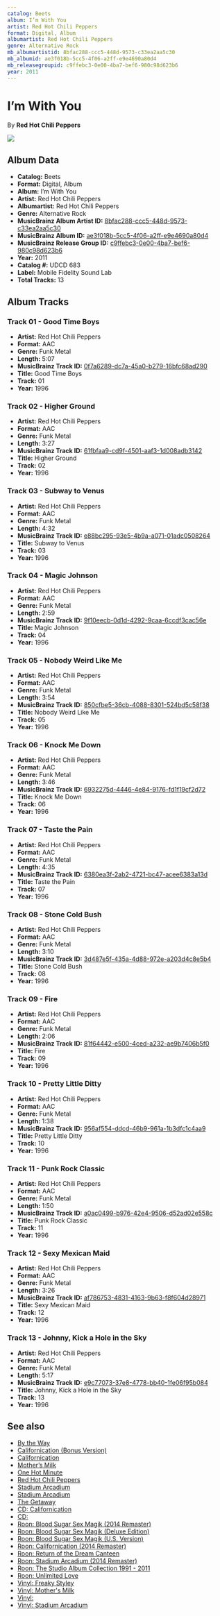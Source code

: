 ```yaml
---
catalog: Beets
album: I’m With You
artist: Red Hot Chili Peppers
format: Digital, Album
albumartist: Red Hot Chili Peppers
genre: Alternative Rock
mb_albumartistid: 8bfac288-ccc5-448d-9573-c33ea2aa5c30
mb_albumid: ae3f018b-5cc5-4f06-a2ff-e9e4690a80d4
mb_releasegroupid: c9ffebc3-0e00-4ba7-bef6-980c98d623b6
year: 2011
---
```


# I’m With You

By **Red Hot Chili Peppers**

![](../../assets/beetscovers/Red_Hot_Chili_Peppers-I’m_With_You.jpg)

## Album Data

- **Catalog:** Beets
- **Format:** Digital, Album
- **Album:** I’m With You
- **Artist:** Red Hot Chili Peppers
- **Albumartist:** Red Hot Chili Peppers
- **Genre:** Alternative Rock
- **MusicBrainz Album Artist ID:** [8bfac288-ccc5-448d-9573-c33ea2aa5c30](https://musicbrainz.org/artist/8bfac288-ccc5-448d-9573-c33ea2aa5c30)
- **MusicBrainz Album ID:** [ae3f018b-5cc5-4f06-a2ff-e9e4690a80d4](https://musicbrainz.org/release/ae3f018b-5cc5-4f06-a2ff-e9e4690a80d4)
- **MusicBrainz Release Group ID:** [c9ffebc3-0e00-4ba7-bef6-980c98d623b6](https://musicbrainz.org/release-group/c9ffebc3-0e00-4ba7-bef6-980c98d623b6)
- **Year:** 2011
- **Catalog #:** UDCD 683
- **Label:** Mobile Fidelity Sound Lab
- **Total Tracks:** 13

## Album Tracks

### Track 01 - Good Time Boys

- **Artist:** Red Hot Chili Peppers
- **Format:** AAC
- **Genre:** Funk Metal
- **Length:** 5:07
- **MusicBrainz Track ID:** [0f7a6289-dc7a-45a0-b279-16bfc68ad290](https://musicbrainz.org/recording/0f7a6289-dc7a-45a0-b279-16bfc68ad290)
- **Title:** Good Time Boys
- **Track:** 01
- **Year:** 1996

### Track 02 - Higher Ground

- **Artist:** Red Hot Chili Peppers
- **Format:** AAC
- **Genre:** Funk Metal
- **Length:** 3:27
- **MusicBrainz Track ID:** [61fbfaa9-cd9f-4501-aaf3-1d008adb3142](https://musicbrainz.org/recording/61fbfaa9-cd9f-4501-aaf3-1d008adb3142)
- **Title:** Higher Ground
- **Track:** 02
- **Year:** 1996

### Track 03 - Subway to Venus

- **Artist:** Red Hot Chili Peppers
- **Format:** AAC
- **Genre:** Funk Metal
- **Length:** 4:32
- **MusicBrainz Track ID:** [e88bc295-93e5-4b9a-a071-01adc0508264](https://musicbrainz.org/recording/e88bc295-93e5-4b9a-a071-01adc0508264)
- **Title:** Subway to Venus
- **Track:** 03
- **Year:** 1996

### Track 04 - Magic Johnson

- **Artist:** Red Hot Chili Peppers
- **Format:** AAC
- **Genre:** Funk Metal
- **Length:** 2:59
- **MusicBrainz Track ID:** [9f10eecb-0d1d-4292-9caa-6ccdf3cac56e](https://musicbrainz.org/recording/9f10eecb-0d1d-4292-9caa-6ccdf3cac56e)
- **Title:** Magic Johnson
- **Track:** 04
- **Year:** 1996

### Track 05 - Nobody Weird Like Me

- **Artist:** Red Hot Chili Peppers
- **Format:** AAC
- **Genre:** Funk Metal
- **Length:** 3:54
- **MusicBrainz Track ID:** [850cfbe5-36cb-4088-8301-524bd5c58f38](https://musicbrainz.org/recording/850cfbe5-36cb-4088-8301-524bd5c58f38)
- **Title:** Nobody Weird Like Me
- **Track:** 05
- **Year:** 1996

### Track 06 - Knock Me Down

- **Artist:** Red Hot Chili Peppers
- **Format:** AAC
- **Genre:** Funk Metal
- **Length:** 3:46
- **MusicBrainz Track ID:** [6932275d-4446-4e84-9176-fd1f19cf2d72](https://musicbrainz.org/recording/6932275d-4446-4e84-9176-fd1f19cf2d72)
- **Title:** Knock Me Down
- **Track:** 06
- **Year:** 1996

### Track 07 - Taste the Pain

- **Artist:** Red Hot Chili Peppers
- **Format:** AAC
- **Genre:** Funk Metal
- **Length:** 4:35
- **MusicBrainz Track ID:** [6380ea3f-2ab2-4721-bc47-acee6383a13d](https://musicbrainz.org/recording/6380ea3f-2ab2-4721-bc47-acee6383a13d)
- **Title:** Taste the Pain
- **Track:** 07
- **Year:** 1996

### Track 08 - Stone Cold Bush

- **Artist:** Red Hot Chili Peppers
- **Format:** AAC
- **Genre:** Funk Metal
- **Length:** 3:10
- **MusicBrainz Track ID:** [3d487e5f-435a-4d88-972e-a203d4c8e5b4](https://musicbrainz.org/recording/3d487e5f-435a-4d88-972e-a203d4c8e5b4)
- **Title:** Stone Cold Bush
- **Track:** 08
- **Year:** 1996

### Track 09 - Fire

- **Artist:** Red Hot Chili Peppers
- **Format:** AAC
- **Genre:** Funk Metal
- **Length:** 2:06
- **MusicBrainz Track ID:** [81f64442-e500-4ced-a232-ae9b7406b5f0](https://musicbrainz.org/recording/81f64442-e500-4ced-a232-ae9b7406b5f0)
- **Title:** Fire
- **Track:** 09
- **Year:** 1996

### Track 10 - Pretty Little Ditty

- **Artist:** Red Hot Chili Peppers
- **Format:** AAC
- **Genre:** Funk Metal
- **Length:** 1:38
- **MusicBrainz Track ID:** [956af554-ddcd-46b9-961a-1b3dfc1c4aa9](https://musicbrainz.org/recording/956af554-ddcd-46b9-961a-1b3dfc1c4aa9)
- **Title:** Pretty Little Ditty
- **Track:** 10
- **Year:** 1996

### Track 11 - Punk Rock Classic

- **Artist:** Red Hot Chili Peppers
- **Format:** AAC
- **Genre:** Funk Metal
- **Length:** 1:50
- **MusicBrainz Track ID:** [a0ac0499-b976-42e4-9506-d52ad02e558c](https://musicbrainz.org/recording/a0ac0499-b976-42e4-9506-d52ad02e558c)
- **Title:** Punk Rock Classic
- **Track:** 11
- **Year:** 1996

### Track 12 - Sexy Mexican Maid

- **Artist:** Red Hot Chili Peppers
- **Format:** AAC
- **Genre:** Funk Metal
- **Length:** 3:26
- **MusicBrainz Track ID:** [af786753-4831-4163-9b63-f8f604d28971](https://musicbrainz.org/recording/af786753-4831-4163-9b63-f8f604d28971)
- **Title:** Sexy Mexican Maid
- **Track:** 12
- **Year:** 1996

### Track 13 - Johnny, Kick a Hole in the Sky

- **Artist:** Red Hot Chili Peppers
- **Format:** AAC
- **Genre:** Funk Metal
- **Length:** 5:17
- **MusicBrainz Track ID:** [e9c77073-37e8-4778-bb40-1fe06f95b084](https://musicbrainz.org/recording/e9c77073-37e8-4778-bb40-1fe06f95b084)
- **Title:** Johnny, Kick a Hole in the Sky
- **Track:** 13
- **Year:** 1996


## See also

- [By the Way](By_the_Way.md)
- [Californication (Bonus Version)](Californication_Bonus_Version.md)
- [Californication](Californication.md)
- [Mother’s Milk](Mother’s_Milk.md)
- [One Hot Minute](One_Hot_Minute.md)
- [Red Hot Chili Peppers](Red_Hot_Chili_Peppers.md)
- [Stadium Arcadium](Stadium_Arcadium_2.md)
- [Stadium Arcadium](Stadium_Arcadium.md)
- [The Getaway](The_Getaway.md)
- [CD: Californication](../../CD/Red_Hot_Chili_Peppers/Californication.md)
- [CD: ](../../CD/Red_Hot_Chili_Peppers/Red_Hot_Chili_Peppers.md)
- [Roon: Blood Sugar Sex Magik (2014 Remaster)](../../Roon/Red_Hot_Chili_Peppers/Blood_Sugar_Sex_Magik_2014_Remaster.md)
- [Roon: Blood Sugar Sex Magik (Deluxe Edition)](../../Roon/Red_Hot_Chili_Peppers/Blood_Sugar_Sex_Magik_Deluxe_Edition.md)
- [Roon: Blood Sugar Sex Magik (U.S. Version)](../../Roon/Red_Hot_Chili_Peppers/Blood_Sugar_Sex_Magik_US_Version.md)
- [Roon: Californication (2014 Remaster)](../../Roon/Red_Hot_Chili_Peppers/Californication_2014_Remaster.md)
- [Roon: Return of the Dream Canteen](../../Roon/Red_Hot_Chili_Peppers/Return_of_the_Dream_Canteen.md)
- [Roon: Stadium Arcadium (2014 Remaster)](../../Roon/Red_Hot_Chili_Peppers/Stadium_Arcadium_2014_Remaster.md)
- [Roon: The Studio Album Collection 1991 - 2011](../../Roon/Red_Hot_Chili_Peppers/The_Studio_Album_Collection_1991_-_2011.md)
- [Roon: Unlimited Love](../../Roon/Red_Hot_Chili_Peppers/Unlimited_Love.md)
- [Vinyl: Freaky Styley](../../Vinyl/Red_Hot_Chili_Peppers/Freaky_Styley.md)
- [Vinyl: Mother's Milk](../../Vinyl/Red_Hot_Chili_Peppers/Mothers_Milk.md)
- [Vinyl: ](../../Vinyl/Red_Hot_Chili_Peppers/Red_Hot_Chili_Peppers.md)
- [Vinyl: Stadium Arcadium](../../Vinyl/Red_Hot_Chili_Peppers/Stadium_Arcadium.md)
